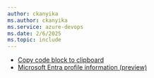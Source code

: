 ```yaml
---
author: ckanyika
ms.author: ckanyika
ms.service: azure-devops
ms.date: 2/6/2025
ms.topic: include
---
```


- [Copy code block to clipboard](#copy-code-block-to-clipboard)
- [Microsoft Entra profile information (preview)](#microsoft-entra-profile-information-preview)